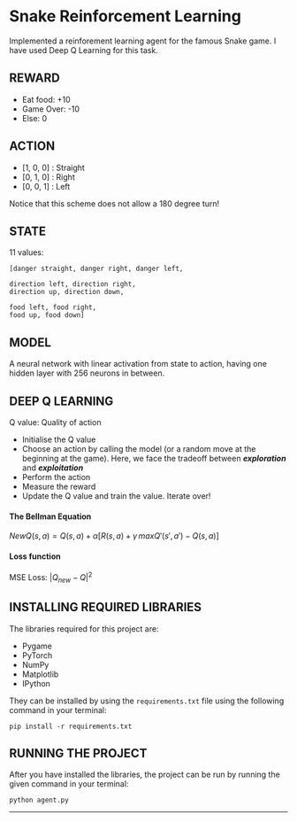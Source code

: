 # Snake Reinforcement Learning
Implemented a reinforement learning agent for the famous Snake game. I have used Deep Q Learning for this task.

## REWARD
<ul>
    <li> Eat food: +10
    <li> Game Over: -10
    <li> Else: 0
</ul>

## ACTION
<ul>
    <li> [1, 0, 0] : Straight
    <li> [0, 1, 0] : Right
    <li> [0, 0, 1] : Left
</ul>
Notice that this scheme does not allow a 180 degree turn!

## STATE
11 values:

    [danger straight, danger right, danger left,

    direction left, direction right,
    direction up, direction down,

    food left, food right,
    food up, food down]

## MODEL
A neural network with linear activation from state to action, having one hidden layer with 256 neurons in between.

## DEEP Q LEARNING
Q value: Quality of action

<ul>
    <li> Initialise the Q value
    <li> Choose an action by calling the model (or a random move at the beginning at the game). Here, we face the tradeoff between <i><b>exploration</b></i> and <i><b>exploitation</b></i>
    <li> Perform the action
    <li> Measure the reward
    <li> Update the Q value and train the value. Iterate over!
</ul>

#### The Bellman Equation
$NewQ(s, a) = Q(s, a) + \alpha[R(s, a) + \gamma\, maxQ'(s', a') - Q(s, a)]$

#### Loss function
MSE Loss: $|Q_{new} - Q|^2$

## INSTALLING REQUIRED LIBRARIES
The libraries required for this project are:
<ul>
    <li> Pygame
    <li> PyTorch
    <li> NumPy
    <li> Matplotlib
    <li> IPython
</ul>

They can be installed by using the `requirements.txt` file using the following command in your terminal:
```
pip install -r requirements.txt
```

## RUNNING THE PROJECT
After you have installed the libraries, the project can be run by running the given command in your terminal:
```
python agent.py
```
***